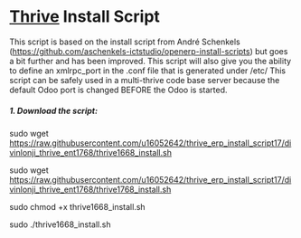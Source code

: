 # [Thrive](https://www.thrivebureau.com "Thrive ERP's Homepage") Install Script

This script is based on the install script from André Schenkels (https://github.com/aschenkels-ictstudio/openerp-install-scripts)
but goes a bit further and has been improved. This script will also give you the ability to define an xmlrpc_port in the .conf file that is generated under /etc/
This script can be safely used in a multi-thrive code base server because the default Odoo port is changed BEFORE the Odoo is started.


##### 1. Download the script:
sudo wget https://raw.githubusercontent.com/u16052642/thrive_erp_install_script17/divinlonji_thrive_ent1768/thrive1668_install.sh

sudo wget https://raw.githubusercontent.com/u16052642/thrive_erp_install_script17/divinlonji_thrive_ent1768/thrive1768_install.sh

sudo chmod +x thrive1668_install.sh

sudo ./thrive1668_install.sh



